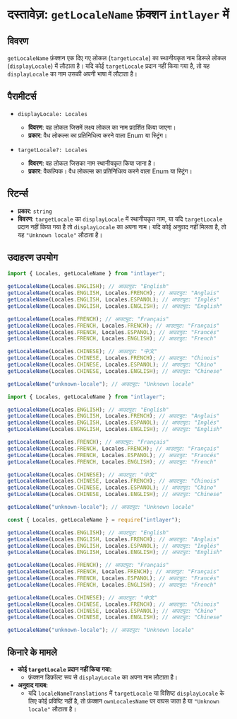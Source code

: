 # दस्तावेज़: `getLocaleName` फ़ंक्शन `intlayer` में

## विवरण

`getLocaleName` फ़ंक्शन एक दिए गए लोकल (`targetLocale`) का स्थानीयकृत नाम डिस्प्ले लोकल (`displayLocale`) में लौटाता है। यदि कोई `targetLocale` प्रदान नहीं किया गया है, तो यह `displayLocale` का नाम उसकी अपनी भाषा में लौटाता है।

## पैरामीटर्स

- `displayLocale: Locales`

  - **विवरण**: वह लोकल जिसमें लक्ष्य लोकल का नाम प्रदर्शित किया जाएगा।
  - **प्रकार**: वैध लोकल्स का प्रतिनिधित्व करने वाला Enum या स्ट्रिंग।

- `targetLocale?: Locales`
  - **विवरण**: वह लोकल जिसका नाम स्थानीयकृत किया जाना है।
  - **प्रकार**: वैकल्पिक। वैध लोकल्स का प्रतिनिधित्व करने वाला Enum या स्ट्रिंग।

## रिटर्न्स

- **प्रकार**: `string`
- **विवरण**: `targetLocale` का `displayLocale` में स्थानीयकृत नाम, या यदि `targetLocale` प्रदान नहीं किया गया है तो `displayLocale` का अपना नाम। यदि कोई अनुवाद नहीं मिलता है, तो यह `"Unknown locale"` लौटाता है।

## उदाहरण उपयोग

```typescript codeFormat="typescript"
import { Locales, getLocaleName } from "intlayer";

getLocaleName(Locales.ENGLISH); // आउटपुट: "English"
getLocaleName(Locales.ENGLISH, Locales.FRENCH); // आउटपुट: "Anglais"
getLocaleName(Locales.ENGLISH, Locales.ESPANOL); // आउटपुट: "Inglés"
getLocaleName(Locales.ENGLISH, Locales.ENGLISH); // आउटपुट: "English"

getLocaleName(Locales.FRENCH); // आउटपुट: "Français"
getLocaleName(Locales.FRENCH, Locales.FRENCH); // आउटपुट: "Français"
getLocaleName(Locales.FRENCH, Locales.ESPANOL); // आउटपुट: "Francés"
getLocaleName(Locales.FRENCH, Locales.ENGLISH); // आउटपुट: "French"

getLocaleName(Locales.CHINESE); // आउटपुट: "中文"
getLocaleName(Locales.CHINESE, Locales.FRENCH); // आउटपुट: "Chinois"
getLocaleName(Locales.CHINESE, Locales.ESPANOL); // आउटपुट: "Chino"
getLocaleName(Locales.CHINESE, Locales.ENGLISH); // आउटपुट: "Chinese"

getLocaleName("unknown-locale"); // आउटपुट: "Unknown locale"
```

```javascript codeFormat="esm"
import { Locales, getLocaleName } from "intlayer";

getLocaleName(Locales.ENGLISH); // आउटपुट: "English"
getLocaleName(Locales.ENGLISH, Locales.FRENCH); // आउटपुट: "Anglais"
getLocaleName(Locales.ENGLISH, Locales.ESPANOL); // आउटपुट: "Inglés"
getLocaleName(Locales.ENGLISH, Locales.ENGLISH); // आउटपुट: "English"

getLocaleName(Locales.FRENCH); // आउटपुट: "Français"
getLocaleName(Locales.FRENCH, Locales.FRENCH); // आउटपुट: "Français"
getLocaleName(Locales.FRENCH, Locales.ESPANOL); // आउटपुट: "Francés"
getLocaleName(Locales.FRENCH, Locales.ENGLISH); // आउटपुट: "French"

getLocaleName(Locales.CHINESE); // आउटपुट: "中文"
getLocaleName(Locales.CHINESE, Locales.FRENCH); // आउटपुट: "Chinois"
getLocaleName(Locales.CHINESE, Locales.ESPANOL); // आउटपुट: "Chino"
getLocaleName(Locales.CHINESE, Locales.ENGLISH); // आउटपुट: "Chinese"

getLocaleName("unknown-locale"); // आउटपुट: "Unknown locale"
```

```javascript codeFormat="commonjs"
const { Locales, getLocaleName } = require("intlayer");

getLocaleName(Locales.ENGLISH); // आउटपुट: "English"
getLocaleName(Locales.ENGLISH, Locales.FRENCH); // आउटपुट: "Anglais"
getLocaleName(Locales.ENGLISH, Locales.ESPANOL); // आउटपुट: "Inglés"
getLocaleName(Locales.ENGLISH, Locales.ENGLISH); // आउटपुट: "English"

getLocaleName(Locales.FRENCH); // आउटपुट: "Français"
getLocaleName(Locales.FRENCH, Locales.FRENCH); // आउटपुट: "Français"
getLocaleName(Locales.FRENCH, Locales.ESPANOL); // आउटपुट: "Francés"
getLocaleName(Locales.FRENCH, Locales.ENGLISH); // आउटपुट: "French"

getLocaleName(Locales.CHINESE); // आउटपुट: "中文"
getLocaleName(Locales.CHINESE, Locales.FRENCH); // आउटपुट: "Chinois"
getLocaleName(Locales.CHINESE, Locales.ESPANOL); // आउटपुट: "Chino"
getLocaleName(Locales.CHINESE, Locales.ENGLISH); // आउटपुट: "Chinese"

getLocaleName("unknown-locale"); // आउटपुट: "Unknown locale"
```

## किनारे के मामले

- **कोई `targetLocale` प्रदान नहीं किया गया:**
  - फ़ंक्शन डिफ़ॉल्ट रूप से `displayLocale` का अपना नाम लौटाता है।
- **अनुवाद गायब:**
  - यदि `localeNameTranslations` में `targetLocale` या विशिष्ट `displayLocale` के लिए कोई प्रविष्टि नहीं है, तो फ़ंक्शन `ownLocalesName` पर वापस जाता है या `"Unknown locale"` लौटाता है।
